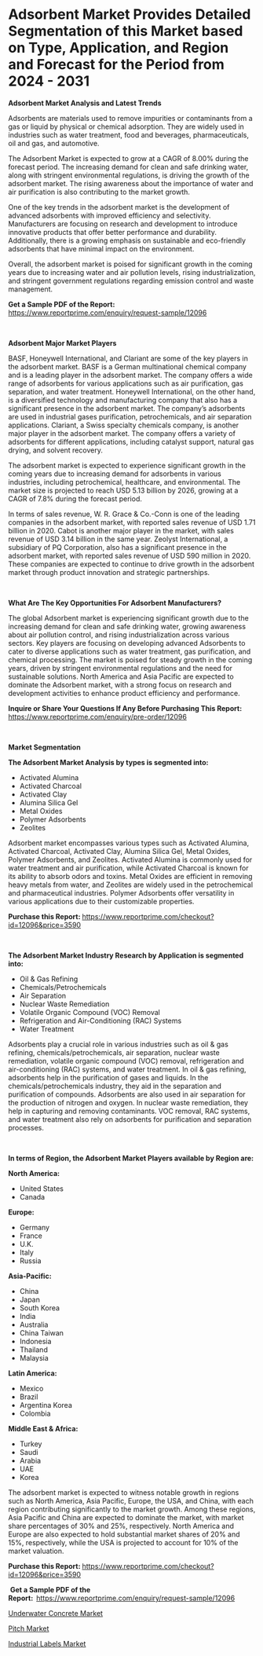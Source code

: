 <p><h1>Adsorbent Market Provides Detailed Segmentation of this Market based on Type, Application, and Region and Forecast for the Period from 2024 - 2031</h1></p><p><strong>Adsorbent Market Analysis and Latest Trends</strong></p>
<p><p>Adsorbents are materials used to remove impurities or contaminants from a gas or liquid by physical or chemical adsorption. They are widely used in industries such as water treatment, food and beverages, pharmaceuticals, oil and gas, and automotive.</p><p>The Adsorbent Market is expected to grow at a CAGR of 8.00% during the forecast period. The increasing demand for clean and safe drinking water, along with stringent environmental regulations, is driving the growth of the adsorbent market. The rising awareness about the importance of water and air purification is also contributing to the market growth.</p><p>One of the key trends in the adsorbent market is the development of advanced adsorbents with improved efficiency and selectivity. Manufacturers are focusing on research and development to introduce innovative products that offer better performance and durability. Additionally, there is a growing emphasis on sustainable and eco-friendly adsorbents that have minimal impact on the environment.</p><p>Overall, the adsorbent market is poised for significant growth in the coming years due to increasing water and air pollution levels, rising industrialization, and stringent government regulations regarding emission control and waste management.</p></p>
<p><strong>Get a Sample PDF of the Report:&nbsp;</strong> <a href="https://www.reportprime.com/enquiry/request-sample/12096">https://www.reportprime.com/enquiry/request-sample/12096</a></p>
<p>&nbsp;</p>
<p><strong>Adsorbent Major Market Players</strong></p>
<p><p>BASF, Honeywell International, and Clariant are some of the key players in the adsorbent market. BASF is a German multinational chemical company and is a leading player in the adsorbent market. The company offers a wide range of adsorbents for various applications such as air purification, gas separation, and water treatment. Honeywell International, on the other hand, is a diversified technology and manufacturing company that also has a significant presence in the adsorbent market. The company’s adsorbents are used in industrial gases purification, petrochemicals, and air separation applications. Clariant, a Swiss specialty chemicals company, is another major player in the adsorbent market. The company offers a variety of adsorbents for different applications, including catalyst support, natural gas drying, and solvent recovery.</p><p>The adsorbent market is expected to experience significant growth in the coming years due to increasing demand for adsorbents in various industries, including petrochemical, healthcare, and environmental. The market size is projected to reach USD 5.13 billion by 2026, growing at a CAGR of 7.8% during the forecast period.</p><p>In terms of sales revenue, W. R. Grace & Co.-Conn is one of the leading companies in the adsorbent market, with reported sales revenue of USD 1.71 billion in 2020. Cabot is another major player in the market, with sales revenue of USD 3.14 billion in the same year. Zeolyst International, a subsidiary of PQ Corporation, also has a significant presence in the adsorbent market, with reported sales revenue of USD 590 million in 2020. These companies are expected to continue to drive growth in the adsorbent market through product innovation and strategic partnerships.</p></p>
<p>&nbsp;</p>
<p><strong>What Are The Key Opportunities For Adsorbent Manufacturers?</strong></p>
<p><p>The global Adsorbent market is experiencing significant growth due to the increasing demand for clean and safe drinking water, growing awareness about air pollution control, and rising industrialization across various sectors. Key players are focusing on developing advanced Adsorbents to cater to diverse applications such as water treatment, gas purification, and chemical processing. The market is poised for steady growth in the coming years, driven by stringent environmental regulations and the need for sustainable solutions. North America and Asia Pacific are expected to dominate the Adsorbent market, with a strong focus on research and development activities to enhance product efficiency and performance.</p></p>
<p><strong>Inquire or Share Your Questions If Any Before Purchasing This Report:</strong> <a href="https://www.reportprime.com/enquiry/pre-order/12096">https://www.reportprime.com/enquiry/pre-order/12096</a></p>
<p>&nbsp;</p>
<p><strong>Market Segmentation</strong></p>
<p><strong>The Adsorbent Market Analysis by types is segmented into:</strong></p>
<p><ul><li>Activated Alumina</li><li>Activated Charcoal</li><li>Activated Clay</li><li>Alumina Silica Gel</li><li>Metal Oxides</li><li>Polymer Adsorbents</li><li>Zeolites</li></ul></p>
<p><p>Adsorbent market encompasses various types such as Activated Alumina, Activated Charcoal, Activated Clay, Alumina Silica Gel, Metal Oxides, Polymer Adsorbents, and Zeolites. Activated Alumina is commonly used for water treatment and air purification, while Activated Charcoal is known for its ability to absorb odors and toxins. Metal Oxides are efficient in removing heavy metals from water, and Zeolites are widely used in the petrochemical and pharmaceutical industries. Polymer Adsorbents offer versatility in various applications due to their customizable properties.</p></p>
<p><strong>Purchase this Report:&nbsp;</strong><a href="https://www.reportprime.com/checkout?id=12096&price=3590">https://www.reportprime.com/checkout?id=12096&price=3590</a></p>
<p>&nbsp;</p>
<p><strong>The Adsorbent Market Industry Research by Application is segmented into:</strong></p>
<p><ul><li>Oil & Gas Refining</li><li>Chemicals/Petrochemicals</li><li>Air Separation</li><li>Nuclear Waste Remediation</li><li>Volatile Organic Compound (VOC) Removal</li><li>Refrigeration and Air-Conditioning (RAC) Systems</li><li>Water Treatment</li></ul></p>
<p><p>Adsorbents play a crucial role in various industries such as oil & gas refining, chemicals/petrochemicals, air separation, nuclear waste remediation, volatile organic compound (VOC) removal, refrigeration and air-conditioning (RAC) systems, and water treatment. In oil & gas refining, adsorbents help in the purification of gases and liquids. In the chemicals/petrochemicals industry, they aid in the separation and purification of compounds. Adsorbents are also used in air separation for the production of nitrogen and oxygen. In nuclear waste remediation, they help in capturing and removing contaminants. VOC removal, RAC systems, and water treatment also rely on adsorbents for purification and separation processes.</p></p>
<p>&nbsp;</p>
<p><strong>In terms of Region, the Adsorbent Market Players available by Region are:</strong></p>
<p>
    <p> <strong> North America: </strong>
        <ul>
            <li>United States</li>
            <li>Canada</li>
        </ul>
        </p> 
    <p> <strong> Europe: </strong>
        <ul>
            <li>Germany</li>
            <li>France</li>
            <li>U.K.</li>
            <li>Italy</li>
            <li>Russia</li>
        </ul>
        </p> 
    <p> <strong> Asia-Pacific: </strong>
        <ul>
            <li>China</li>
            <li>Japan</li>
            <li>South Korea</li>
            <li>India</li>
            <li>Australia</li>
            <li>China Taiwan</li>
            <li>Indonesia</li>
            <li>Thailand</li>
            <li>Malaysia</li>
        </ul>
        </p> 
    <p> <strong> Latin America: </strong>
        <ul>
            <li>Mexico</li>
            <li>Brazil</li>
            <li>Argentina Korea</li>
            <li>Colombia</li>
        </ul>
        </p> 
    <p> <strong> Middle East & Africa: </strong>
        <ul>
            <li>Turkey</li>
            <li>Saudi</li>
            <li>Arabia</li>
            <li>UAE</li>
            <li>Korea</li>
        </ul>
    </p>
    </p>
<p><p>The adsorbent market is expected to witness notable growth in regions such as North America, Asia Pacific, Europe, the USA, and China, with each region contributing significantly to the market growth. Among these regions, Asia Pacific and China are expected to dominate the market, with market share percentages of 30% and 25%, respectively. North America and Europe are also expected to hold substantial market shares of 20% and 15%, respectively, while the USA is projected to account for 10% of the market valuation.</p></p>
<p><strong>Purchase this Report: </strong><a href="https://www.reportprime.com/checkout?id=12096&price=3590">https://www.reportprime.com/checkout?id=12096&price=3590</a></p>
<p>&nbsp;<strong>Get a Sample PDF of the Report:&nbsp;&nbsp;</strong><a href="https://www.reportprime.com/enquiry/request-sample/12096">https://www.reportprime.com/enquiry/request-sample/12096</a></p>
<p><strong></strong></p>
<p><p><a href="https://github.com/juniordelafrance/Market-Research-Report-List-2/blob/main/underwater-concrete-market.md">Underwater Concrete Market</a></p><p><a href="https://github.com/jaidynmorantestelletmjzya/Market-Research-Report-List-1/blob/main/pitch-market.md">Pitch Market</a></p><p><a href="https://github.com/ruddyyedelwadw/Market-Research-Report-List-1/blob/main/industrial-labels-market.md">Industrial Labels Market</a></p></p>